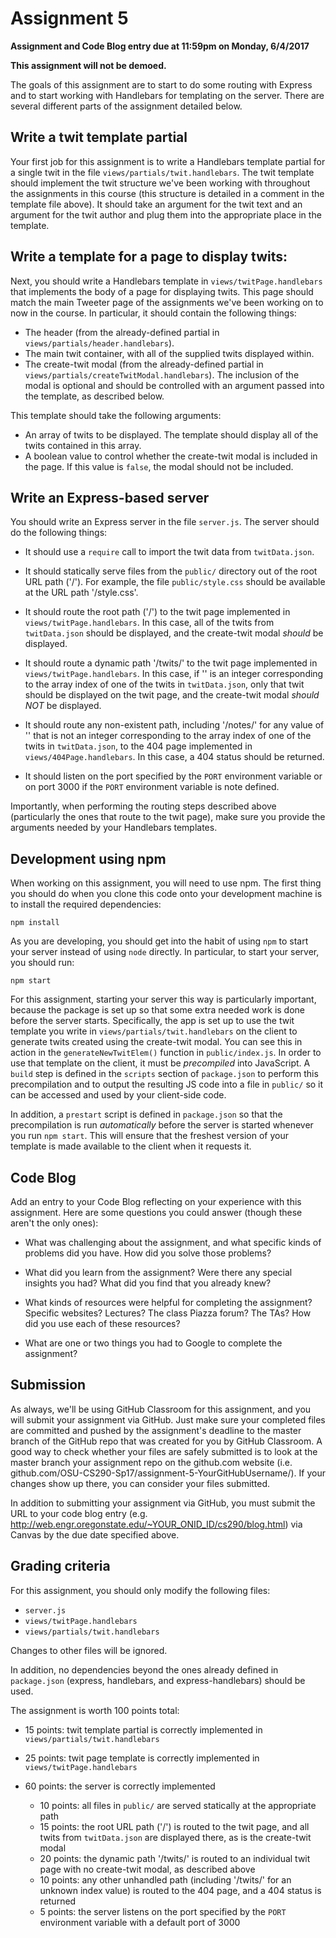 # Assignment 5

**Assignment and Code Blog entry due at 11:59pm on Monday, 6/4/2017**

**This assignment will not be demoed.**

The goals of this assignment are to start to do some routing with Express and to start working with Handlebars for templating on the server.  There are several different parts of the assignment detailed below.

## Write a twit template partial

Your first job for this assignment is to write a Handlebars template partial for a single twit in the file `views/partials/twit.handlebars`.  The twit template should implement the twit structure we've been working with throughout the assignments in this course (this structure is detailed in a comment in the template file above).  It should take an argument for the twit text and an argument for the twit author and plug them into the appropriate place in the template.

## Write a template for a page to display twits:

Next, you should write a Handlebars template in `views/twitPage.handlebars` that implements the body of a page for displaying twits.  This page should match the main Tweeter page of the assignments we've been working on to now in the course.  In particular, it should contain the following things:
  * The header (from the already-defined partial in `views/partials/header.handlebars`).
  * The main twit container, with all of the supplied twits displayed within.
  * The create-twit modal (from the already-defined partial in `views/partials/createTwitModal.handlebars`).  The inclusion of the modal is optional and should be controlled with an argument passed into the template, as described below.

This template should take the following arguments:
  * An array of twits to be displayed.  The template should display all of the twits contained in this array.
  * A boolean value to control whether the create-twit modal is included in the page.  If this value is `false`, the modal should not be included.

## Write an Express-based server

You should write an Express server in the file `server.js`.  The server should do the following things:

  * It should use a `require` call to import the twit data from `twitData.json`.

  * It should statically serve files from the `public/` directory out of the root URL path ('/').  For example, the file `public/style.css` should be available at the URL path '/style.css'.

  * It should route the root path ('/') to the twit page implemented in `views/twitPage.handlebars`.  In this case, all of the twits from `twitData.json` should be displayed, and the create-twit modal *should* be displayed.

  * It should route a dynamic path '/twits/<INDEX>' to the twit page implemented in `views/twitPage.handlebars`.  In this case, if '<INDEX>' is an integer corresponding to the array index of one of the twits in `twitData.json`, only that twit should be displayed on the twit page, and the create-twit modal *should NOT* be displayed.

  * It should route any non-existent path, including '/notes/<INDEX>' for any value of '<INDEX>' that is not an integer corresponding to the array index of one of the twits in `twitData.json`, to the 404 page implemented in `views/404Page.handlebars`.  In this case, a 404 status should be returned.

  * It should listen on the port specified by the `PORT` environment variable or on port 3000 if the `PORT` environment variable is note defined.

Importantly, when performing the routing steps described above (particularly the ones that route to the twit page), make sure you provide the arguments needed by your Handlebars templates.

## Development using npm

When working on this assignment, you will need to use npm.  The first thing you should do when you clone this code onto your development machine is to install the required dependencies:
```
npm install
```

As you are developing, you should get into the habit of using `npm` to start your server instead of using `node` directly.  In particular, to start your server, you should run:
```
npm start
```

For this assignment, starting your server this way is particularly important, because the package is set up so that some extra needed work is done before the server starts.  Specifically, the app is set up to use the twit template you write in `views/partials/twit.handlebars` on the client to generate twits created using the create-twit modal.  You can see this in action in the `generateNewTwitElem()` function in `public/index.js`.  In order to use that template on the client, it must be *precompiled* into JavaScript.  A `build` step is defined in the `scripts` section of `package.json` to perform this precompilation and to output the resulting JS code into a file in `public/` so it can be accessed and used by your client-side code.

In addition, a `prestart` script is defined in `package.json` so that the precompilation is run *automatically* before the server is started whenever you run `npm start`.  This will ensure that the freshest version of your template is made available to the client when it requests it.

## Code Blog

Add an entry to your Code Blog reflecting on your experience with this assignment.  Here are some questions you could answer (though these aren't the only ones):

  * What was challenging about the assignment, and what specific kinds of problems did you have.  How did you solve those problems?

  * What did you learn from the assignment?  Were there any special insights you had?  What did you find that you already knew?

  * What kinds of resources were helpful for completing the assignment?  Specific websites?  Lectures?  The class Piazza forum?  The TAs?  How did you use each of these resources?

  * What are one or two things you had to Google to complete the assignment?

## Submission

As always, we'll be using GitHub Classroom for this assignment, and you will submit your assignment via GitHub.  Just make sure your completed files are committed and pushed by the assignment's deadline to the master branch of the GitHub repo that was created for you by GitHub Classroom.  A good way to check whether your files are safely submitted is to look at the master branch your assignment repo on the github.com website (i.e. github.com/OSU-CS290-Sp17/assignment-5-YourGitHubUsername/). If your changes show up there, you can consider your files submitted.

In addition to submitting your assignment via GitHub, you must submit the URL to your code blog entry (e.g. http://web.engr.oregonstate.edu/~YOUR_ONID_ID/cs290/blog.html) via Canvas by the due date specified above.

## Grading criteria

For this assignment, you should only modify the following files:
  * `server.js`
  * `views/twitPage.handlebars`
  * `views/partials/twit.handlebars`

Changes to other files will be ignored.

In addition, no dependencies beyond the ones already defined in `package.json` (express, handlebars, and express-handlebars) should be used.

The assignment is worth 100 points total:

  * 15 points: twit template partial is correctly implemented in `views/partials/twit.handlebars`

  * 25 points: twit page template is correctly implemented in `views/twitPage.handlebars`

  * 60 points: the server is correctly implemented
    * 10 points: all files in `public/` are served statically at the appropriate path
    * 15 points: the root URL path ('/') is routed to the twit page, and all twits from `twitData.json` are displayed there, as is the create-twit modal
    * 20 points: the dynamic path '/twits/<INDEX>' is routed to an individual twit page with no create-twit modal, as described above
    * 10 points: any other unhandled path (including '/twits/<INDEX>' for an unknown index value) is routed to the 404 page, and a 404 status is returned
    * 5 points: the server listens on the port specified by the `PORT` environment variable with a default port of 3000
